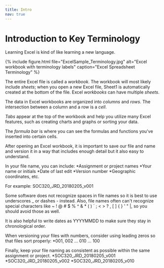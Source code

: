```yaml
---
title: Intro
nav: true
---
```


# Introduction to Key Terminology

Learning Excel is kind of like learning a new language.

{% include figure.html file="ExcelSample_Terminology.jpg" alt="Excel workbook with terminology labels" caption="Excel Spreadsheet Terminology" %}

The entire Excel file is called a *workbook*. The workbook will most likely include *sheets*; when you open a new Excel file, Sheet1 is automatically created at the bottom of the file. Excel *workbooks* can have multiple *sheets*.

The data in Excel workbooks are organized into *columns* and *rows*. The intersection between a column and a row is a *cell*.

*Tabs* appear at the top of the workbook and help you utilize many Excel features, such as creating charts and graphs or sorting your data.

The *formula bar* is where you can see the formulas and functions you've inserted into certain cells.

After opening an Excel workbook, it is important to save our file and name and version it in a way that includes enough detail but it also easy to understand.

In your file name, you can include:
*Assignment or project names
*Your name or initials
*Date of last edit
*Version number
*Geographic coordinates, etc.

For example: SOC320_JRD_20180205_v001

Some software does not recognize spaces in file names so it is best to use underscores _ or dashes - instead. Also, file names often can't recognize special characters like ~ ! @ # $ % ^ & * ( ) ` ; < > ? , [ ] { } ' " |, so you should avoid those as well.

It is also helpful to write dates as YYYYMMDD to make sure they stay in chronological order.

When versioning your files with numbers, consider using leading zeros so that files sort properly:
*001, 002 ... 010 ... 100

Finally, keep your file naming as consistent as possible within the same assignment or project.
*SOC320_JRD_20180205_v001
*SOC320_JRD_20180205_v002
*SOC320_JRD_20180205_v010